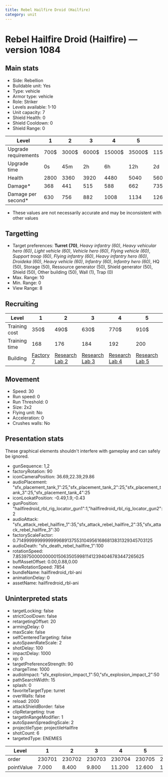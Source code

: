 ```yaml
---
title: Rebel Hailfire Droid (Hailfire)
category: unit
---
```


# Rebel Hailfire Droid (Hailfire) — version 1084

## Main stats

  * Side: Rebellion
  * Buildable unit: Yes
  * Type: vehicle
  * Armor type: vehicle
  * Role: Striker
  * Levels available: 1-10
  * Unit capacity: 7
  * Shield Health: 0
  * Shield Cooldown: 0
  * Shield Range: 0

|Level               |1   |2    |3    |4     |5     |6      |7      |8      |9       |10      |
|--------------------|----|-----|-----|------|------|-------|-------|-------|--------|--------|
|Upgrade requirements|700$|3000$|6000$|15000$|35000$|115000$|175000$|350000$|1000000$|2000000$|
|Upgrade time        |0s  |45m  |2h   |6h    |12h   |2d     |3d     |5d     |1w      |1w3d    |
|Health              |2800|3360 |3920 |4480  |5040  |5600   |6160   |6720   |7280    |8400    |
|Damage*             |368 |441  |515  |588   |662   |735    |809    |882    |956     |1103    |
|Damage per second*  |630 |756  |882  |1008  |1134  |1260   |1386   |1512   |1638    |1890    |

* These values are not necessarily accurate and may be inconsistent with other values

## Targetting

  * Target preferences: **Turret (70)**, _Heavy infantry (60)_, _Heavy vehicular hero (60)_, _Light vehicle (60)_, _Vehicle hero (60)_, _Flying vehicle (60)_, _Support troop (60)_, _Flying infantry (60)_, _Heavy infantry hero (60)_, _Droideka (60)_, _Heavy vehicle (60)_, _Infantry (60)_, _Infantry hero (60)_, HQ (50), Storage (50), Ressource generator (50), Shield generator (50), Shield (50), Other building (50), Wall (1), Trap (0)
  * Max. Range: 10
  * Min. Range: 0
  * View Range: 8

## Recruiting

|Level        |1                             |2                                     |3                                     |4                                     |5                                     |6                                     |7                                     |8                                     |9                                     |10                                     |
|-------------|------------------------------|--------------------------------------|--------------------------------------|--------------------------------------|--------------------------------------|--------------------------------------|--------------------------------------|--------------------------------------|--------------------------------------|---------------------------------------|
|Training cost|350$                          |490$                                  |630$                                  |770$                                  |910$                                  |1050$                                 |1190$                                 |1400$                                 |1470$                                 |1610$                                  |
|Training time|168                           |176                                   |184                                   |192                                   |200                                   |208                                   |216                                   |196                                   |203                                   |210                                    |
|Building     |[Factory 7](rebelFactory.html)|[Research Lab 2](rebelOffenseLab.html)|[Research Lab 3](rebelOffenseLab.html)|[Research Lab 4](rebelOffenseLab.html)|[Research Lab 5](rebelOffenseLab.html)|[Research Lab 6](rebelOffenseLab.html)|[Research Lab 7](rebelOffenseLab.html)|[Research Lab 8](rebelOffenseLab.html)|[Research Lab 9](rebelOffenseLab.html)|[Research Lab 10](rebelOffenseLab.html)|

## Movement

  * Speed: 30
  * Run speed: 0
  * Run Threshold: 0
  * Size: 2x2
  * Flying unit: No
  * Acceleration: 0
  * Crushes walls: No

## Presentation stats

These graphical elements shouldn't interfere with gameplay and can safely be ignored.

  * gunSequence: 1,2
  * factoryRotation: 90
  * iconCameraPosition: 36.69,22.39,29.86
  * audioPlacement: "sfx_placement_tank_1":25,"sfx_placement_tank_2":25,"sfx_placement_tank_3":25,"sfx_placement_tank_4":25
  * iconLookatPosition: -0.49,1.9,-0.43
  * gunPosition: "hailfiredroid_rbl_rig_locator_gun1":1,"hailfiredroid_rbl_rig_locator_gun2":2
  * audioAttack: "sfx_attack_rebel_hailfire_1":35,"sfx_attack_rebel_hailfire_2":35,"sfx_attack_rebel_hailfire_3":30
  * factoryScaleFactor: 0.71499999999999996891375531049561686813831329345703125
  * audioDeath: "sfx_death_rebel_hailfire_1":100
  * rotationSpeed: 7.8539750000000001506350599811412394046783447265625
  * buffAssetOffset: 0.00,0.88,0.00
  * newRotationSpeed: 7854
  * bundleName: hailfiredroid_rbl-ani
  * animationDelay: 0
  * assetName: hailfiredroid_rbl-ani

## Uninterpreted stats

  * targetLocking: false
  * strictCoolDown: false
  * retargetingOffset: 20
  * armingDelay: 0
  * maxScale: false
  * selfCenteredTargeting: false
  * autoSpawnRateScale: 2
  * shotDelay: 100
  * impactDelay: 1000
  * xp: 0
  * targetPreferenceStrength: 90
  * chargeTime: 1000
  * audioImpact: "sfx_explosion_impact_1":50,"sfx_explosion_impact_2":50
  * pathSearchWidth: 15
  * splash: 0
  * favoriteTargetType: turret
  * overWalls: false
  * reload: 2000
  * attackShieldBorder: false
  * clipRetargeting: true
  * targetInRangeModifier: 1
  * autoSpawnSpreadingScale: 2
  * projectileType: projectileHailfire
  * shotCount: 6
  * targetedType: ENEMIES

|Level     |1     |2     |3     |4     |5     |6     |7     |8     |9     |10    |
|----------|------|------|------|------|------|------|------|------|------|------|
|order     |230701|230702|230703|230704|230705|230706|230707|230708|230709|230710|
|pointValue|7.000 |8.400 |9.800 |11.200|12.600|14.000|15.400|16.800|18.200|21.000|

